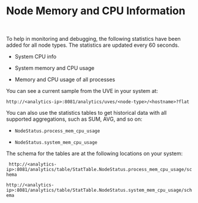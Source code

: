 # Node Memory and CPU Information

 

To help in monitoring and debugging, the following statistics have been
added for all node types. The statistics are updated every 60 seconds.

-   System CPU info

-   System memory and CPU usage

-   Memory and CPU usage of all processes

You can see a current sample from the UVE in your system at:

`http://<analytics-ip>:8081/analytics/uves/<node-type>/<hostname>?flat `

You can also use the statistics tables to get historical data with all
supported aggregations, such as SUM, AVG, and so on:

-   `NodeStatus.process_mem_cpu_usage`

-   `NodeStatus.system_mem_cpu_usage`

The schema for the tables are at the following locations on your system:

` http://<analytics-ip>:8081/analytics/table/StatTable.NodeStatus.process_mem_cpu_usage/schema`

`http://<analytics-ip>:8081/analytics/table/StatTable.NodeStatus.system_mem_cpu_usage/schema`

 
